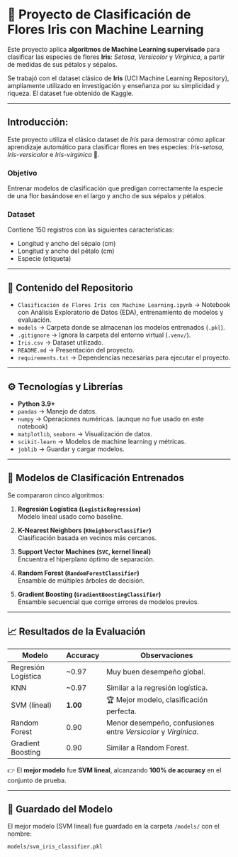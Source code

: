 # 🌸 Proyecto de Clasificación de Flores Iris con Machine Learning

Este proyecto aplica **algoritmos de Machine Learning supervisado** para clasificar las especies de flores **Iris**: *Setosa*, *Versicolor* y *Virginica*, a partir de medidas de sus pétalos y sépalos.  

Se trabajó con el dataset clásico de **Iris** (UCI Machine Learning Repository), ampliamente utilizado en investigación y enseñanza por su simplicidad y riqueza. El dataset fue obtenido de Kaggle.

---

## Introducción:

Este proyecto utiliza el clásico dataset de *Iris* para demostrar cómo aplicar aprendizaje automático para clasificar flores en tres especies: *Iris-setosa*, *Iris-versicolor* e *Iris-virginica* 🌺.

### Objetivo
Entrenar modelos de clasificación que predigan correctamente la especie de una flor basándose en el largo y ancho de sus sépalos y pétalos.

### Dataset
Contiene 150 registros con las siguientes características:
- Longitud y ancho del sépalo (cm)
- Longitud y ancho del pétalo (cm)
- Especie (etiqueta)

---

## 📂 Contenido del Repositorio

- `Clasificación de Flores Iris con Machine Learning.ipynb` → Notebook con Análisis Exploratorio de Datos (EDA), entrenamiento de modelos y evaluación.
- `models` → Carpeta donde se almacenan los modelos entrenados (`.pkl`).
- `.gitignore` → Ignora la carpeta del entorno virtual (`.venv/`).
- `Iris.csv` → Dataset utilizado.
- `README.md` → Presentación del proyecto.
- `requirements.txt` → Dependencias necesarias para ejecutar el proyecto.

---

## ⚙️ Tecnologías y Librerías

- **Python 3.9+**
- `pandas` → Manejo de datos.
- `numpy` → Operaciones numéricas. (aunque no fue usado en este notebook)
- `matplotlib`, `seaborn` → Visualización de datos.
- `scikit-learn` → Modelos de machine learning y métricas.
- `joblib` → Guardar y cargar modelos.

---

## 🧪 Modelos de Clasificación Entrenados

Se compararon cinco algoritmos:

1. **Regresión Logística (`LogisticRegression`)**  
   Modelo lineal usado como baseline.

2. **K-Nearest Neighbors (`KNeighborsClassifier`)**  
   Clasificación basada en vecinos más cercanos.

3. **Support Vector Machines (`SVC`, kernel lineal)**  
   Encuentra el hiperplano óptimo de separación.

4. **Random Forest (`RandomForestClassifier`)**  
   Ensamble de múltiples árboles de decisión.

5. **Gradient Boosting (`GradientBoostingClassifier`)**  
   Ensamble secuencial que corrige errores de modelos previos.

---

## 📈 Resultados de la Evaluación

| Modelo              | Accuracy | Observaciones                                                 |
| ------------------- | -------- | ------------------------------------------------------------- |
| Regresión Logística | ~0.97    | Muy buen desempeño global.                                    |
| KNN                 | ~0.97    | Similar a la regresión logística.                             |
| SVM (lineal)        | **1.00** | 🏆 Mejor modelo, clasificación perfecta.                      |
| Random Forest       | 0.90     | Menor desempeño, confusiones entre *Versicolor* y *Virginica*.|
| Gradient Boosting   | 0.90     | Similar a Random Forest.                                      |

👉 El **mejor modelo** fue **SVM lineal**, alcanzando **100% de accuracy** en el conjunto de prueba.

---

## 💾 Guardado del Modelo

El mejor modelo (SVM lineal) fue guardado en la carpeta `/models/` con el nombre:

```bash
models/svm_iris_classifier.pkl
